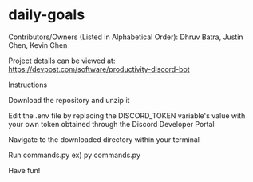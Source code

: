 # daily-goals
Contributors/Owners (Listed in Alphabetical Order): Dhruv Batra, Justin Chen, Kevin Chen

Project details can be viewed at: https://devpost.com/software/productivity-discord-bot

Instructions

Download the repository and unzip it

Edit the .env file by replacing the DISCORD_TOKEN variable's value with your own token obtained through the Discord Developer Portal

Navigate to the downloaded directory within your terminal

Run commands.py ex) py commands.py

Have fun!
